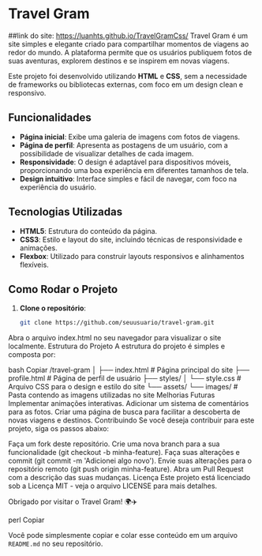 # Travel Gram
##link do site: https://luanhts.github.io/TravelGramCss/
Travel Gram é um site simples e elegante criado para compartilhar momentos de viagens ao redor do mundo. A plataforma permite que os usuários publiquem fotos de suas aventuras, explorem destinos e se inspirem em novas viagens.

Este projeto foi desenvolvido utilizando **HTML** e **CSS**, sem a necessidade de frameworks ou bibliotecas externas, com foco em um design clean e responsivo.

## Funcionalidades

- **Página inicial**: Exibe uma galeria de imagens com fotos de viagens.
- **Página de perfil**: Apresenta as postagens de um usuário, com a possibilidade de visualizar detalhes de cada imagem.
- **Responsividade**: O design é adaptável para dispositivos móveis, proporcionando uma boa experiência em diferentes tamanhos de tela.
- **Design intuitivo**: Interface simples e fácil de navegar, com foco na experiência do usuário.

## Tecnologias Utilizadas

- **HTML5**: Estrutura do conteúdo da página.
- **CSS3**: Estilo e layout do site, incluindo técnicas de responsividade e animações.
- **Flexbox**: Utilizado para construir layouts responsivos e alinhamentos flexíveis.

## Como Rodar o Projeto

1. **Clone o repositório**:
   ```bash
   git clone https://github.com/seuusuario/travel-gram.git
Abra o arquivo index.html no seu navegador para visualizar o site localmente.
Estrutura do Projeto
A estrutura do projeto é simples e composta por:

bash
Copiar
/travel-gram
│
├── index.html           # Página principal do site
├── profile.html         # Página de perfil de usuário
├── styles/
│   └── style.css        # Arquivo CSS para o design e estilo do site
└── assets/
    └── images/          # Pasta contendo as imagens utilizadas no site
Melhorias Futuras
Implementar animações interativas.
Adicionar um sistema de comentários para as fotos.
Criar uma página de busca para facilitar a descoberta de novas viagens e destinos.
Contribuindo
Se você deseja contribuir para este projeto, siga os passos abaixo:

Faça um fork deste repositório.
Crie uma nova branch para a sua funcionalidade (git checkout -b minha-feature).
Faça suas alterações e commit (git commit -m 'Adicionei algo novo').
Envie suas alterações para o repositório remoto (git push origin minha-feature).
Abra um Pull Request com a descrição das suas mudanças.
Licença
Este projeto está licenciado sob a Licença MIT - veja o arquivo LICENSE para mais detalhes.

Obrigado por visitar o Travel Gram! 🌍✈️

perl
Copiar

Você pode simplesmente copiar e colar esse conteúdo em um arquivo `README.md` no seu repositório.


